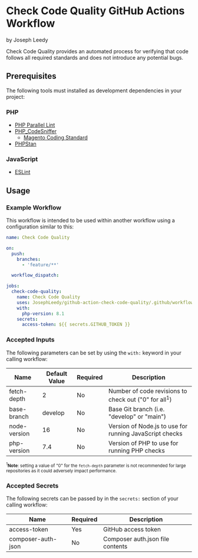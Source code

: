# Check Code Quality GitHub Actions Workflow
by Joseph Leedy

Check Code Quality provides an automated process for verifying that code follows
all required standards and does not introduce any potential bugs.

## Prerequisites

The following tools must installed as development dependencies in your project: 

### PHP
- [PHP Parallel Lint](https://github.com/php-parallel-lint/PHP-Parallel-Lint)
- [PHP_CodeSniffer](https://github.com/squizlabs/PHP_CodeSniffer)
  - [Magento Coding Standard](https://github.com/magento/magento-coding-standard)
- [PHPStan](https://github.com/phpstan/phpstan)

### JavaScript
- [ESLint](https://github.com/eslint/eslint)

## Usage

### Example Workflow
This workflow is intended to be used within another workflow using a
configuration similar to this:

```yaml
name: Check Code Quality

on:
  push:
    branches:
      - 'feature/**'

  workflow_dispatch:

jobs:
  check-code-quality:
    name: Check Code Quality
    uses: JosephLeedy/github-action-check-code-quality/.github/workflows/check-code-quality.yml@main
    with:
      php-version: 8.1
    secrets:
      access-token: ${{ secrets.GITHUB_TOKEN }}
```

### Accepted Inputs

The following parameters can be set by using the `with:` keyword in your calling
workflow:

| Name         | Default Value | Required | Description                                                     |
|--------------|---------------|----------|-----------------------------------------------------------------|
| fetch-depth  | 2             | No       | Number of code revisions to check out ("0" for all<sup>1</sup>) |
| base-branch  | develop       | No       | Base Git branch (i.e. "develop" or "main")                      |
| node-version | 16            | No       | Version of Node.js to use for running JavaScript checks         |
| php-version  | 7.4           | No       | Version of PHP to use for running PHP checks                    |

<small><sup>1</sup><strong>Note</strong>: setting a value of "0" for the
`fetch-depth` parameter is not recommended for large repositories as it could
adversely impact performance.</small>

### Accepted Secrets

The following secrets can be passed by in the `secrets:` section of your calling
workflow:

| Name               | Required | Description                      |
|--------------------|----------|----------------------------------|
| access-token       | Yes      | GitHub access token              |
| composer-auth-json | No       | Composer auth.json file contents |
